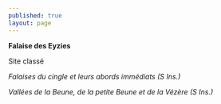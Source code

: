 ```yaml
---
published: true
layout: page
---
```



**Falaise des Eyzies**

Site classé

_Falaises du cingle et leurs abords immédiats (S Ins.)_

_Vallées de la Beune, de la petite Beune et de la Vézère (S Ins.)_
